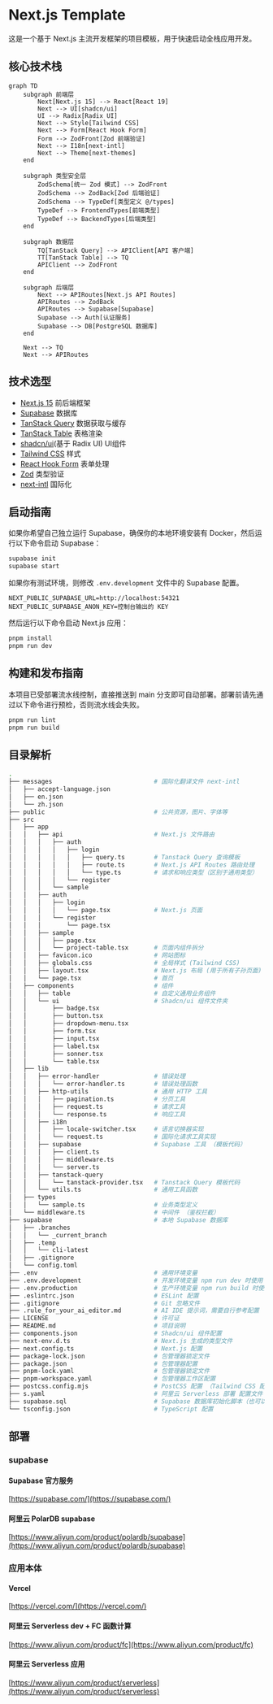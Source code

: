 # Next.js Template

这是一个基于 Next.js 主流开发框架的项目模板，用于快速启动全栈应用开发。

## 核心技术栈

```mermaid
graph TD
    subgraph 前端层
        Next[Next.js 15] --> React[React 19]
        Next --> UI[shadcn/ui]
        UI --> Radix[Radix UI]
        Next --> Style[Tailwind CSS]
        Next --> Form[React Hook Form]
        Form --> ZodFront[Zod 前端验证]
        Next --> I18n[next-intl]
        Next --> Theme[next-themes]
    end
    
    subgraph 类型安全层
        ZodSchema[统一 Zod 模式] --> ZodFront
        ZodSchema --> ZodBack[Zod 后端验证]
        ZodSchema --> TypeDef[类型定义 @/types]
        TypeDef --> FrontendTypes[前端类型]
        TypeDef --> BackendTypes[后端类型]
    end
    
    subgraph 数据层
        TQ[TanStack Query] --> APIClient[API 客户端]
        TT[TanStack Table] --> TQ
        APIClient --> ZodFront
    end
    
    subgraph 后端层
        Next --> APIRoutes[Next.js API Routes]
        APIRoutes --> ZodBack
        APIRoutes --> Supabase[Supabase]
        Supabase --> Auth[认证服务]
        Supabase --> DB[PostgreSQL 数据库]
    end
    
    Next --> TQ
    Next --> APIRoutes
```

## 技术选型

- [Next.js 15](https://nextjs.org/)
  前后端框架
- [Supabase](https://supabase.com/)
  数据库
- [TanStack Query](https://tanstack.com/query/v5/)
  数据获取与缓存
- [TanStack Table](https://tanstack.com/table/v8/)
  表格渲染
- [shadcn/ui](https://ui.shadcn.com/)(基于 Radix UI)
  UI组件
- [Tailwind CSS](https://tailwindcss.com/)
  样式
- [React Hook Form](https://react-hook-form.com/)
  表单处理
- [Zod](https://zod.dev/)
  类型验证
- [next-intl](https://next-intl.dev/)
  国际化

## 启动指南

如果你希望自己独立运行 Supabase，确保你的本地环境安装有 Docker，然后运行以下命令启动 Supabase：

```bash
supabase init
supabase start
```

如果你有测试环境，则修改 `.env.development` 文件中的 Supabase 配置。

```env
NEXT_PUBLIC_SUPABASE_URL=http://localhost:54321
NEXT_PUBLIC_SUPABASE_ANON_KEY=控制台输出的 KEY
```

然后运行以下命令启动 Next.js 应用：

```bash
pnpm install
pnpm run dev
```

## 构建和发布指南
本项目已受部署流水线控制，直接推送到 main 分支即可自动部署。部署前请先通过以下命令进行预检，否则流水线会失败。

```bash
pnpm run lint
pnpm run build
```



## 目录解析

```bash
.
├── messages                            # 国际化翻译文件 next-intl
│   ├── accept-language.json
│   ├── en.json
│   └── zh.json
├── public                              # 公共资源，图片、字体等
├── src
│   ├── app
│   │   ├── api                         # Next.js 文件路由
│   │   │   ├── auth
│   │   │   │   ├── login
│   │   │   │   │   ├── query.ts        # Tanstack Query 查询模板
│   │   │   │   │   ├── route.ts        # Next.js API Routes 路由处理
│   │   │   │   │   └── type.ts         # 请求和响应类型（区别于通用类型）
│   │   │   │   └── register
│   │   │   └── sample
│   │   ├── auth          
│   │   │   ├── login
│   │   │   │   └── page.tsx            # Next.js 页面
│   │   │   └── register
│   │   │       └── page.tsx
│   │   ├── sample
│   │   │   ├── page.tsx
│   │   │   └── project-table.tsx       # 页面内组件拆分
│   │   ├── favicon.ico                 # 网站图标
│   │   ├── globals.css                 # 全局样式 (Tailwind CSS)
│   │   ├── layout.tsx                  # Next.js 布局 (用于所有子孙页面) 初始化 Tanstack Query 和 Supabase 客户端
│   │   └── page.tsx                    # 首页
│   ├── components                      # 组件
│   │   ├── table                       # 自定义通用业务组件
│   │   └── ui                          # Shadcn/ui 组件文件夹
│   │       ├── badge.tsx
│   │       ├── button.tsx
│   │       ├── dropdown-menu.tsx
│   │       ├── form.tsx
│   │       ├── input.tsx
│   │       ├── label.tsx
│   │       ├── sonner.tsx
│   │       └── table.tsx
│   ├── lib
│   │   ├── error-handler               # 错误处理
│   │   │   └── error-handler.ts        # 错误处理函数
│   │   ├── http-utils                  # 通用 HTTP 工具
│   │   │   ├── pagination.ts           # 分页工具
│   │   │   ├── request.ts              # 请求工具
│   │   │   └── response.ts             # 响应工具
│   │   ├── i18n
│   │   │   ├── locale-switcher.tsx     # 语言切换器实现
│   │   │   └── request.ts              # 国际化请求工具实现
│   │   ├── supabase                    # Supabase 工具 （模板代码）
│   │   │   ├── client.ts               
│   │   │   ├── middleware.ts      
│   │   │   └── server.ts
│   │   ├── tanstack-query
│   │   │   └── tanstack-provider.tsx   # Tanstack Query 模板代码
│   │   └── utils.ts                    # 通用工具函数
│   ├── types
│   │   └── sample.ts                   # 业务类型定义
│   └── middleware.ts                   # 中间件 （鉴权拦截）
├── supabase                            # 本地 Supabase 数据库
│   ├── .branches
│   │   └── _current_branch
│   ├── .temp
│   │   └── cli-latest
│   ├── .gitignore
│   └── config.toml
├── .env                                # 通用环境变量
├── .env.development                    # 开发环境变量 npm run dev 时使用
├── .env.production                     # 生产环境变量 npm run build 时使用（建议集成至 CI/CD 流水线）
├── .eslintrc.json                      # ESLint 配置
├── .gitignore                          # Git 忽略文件
├── .rule_for_your_ai_editor.md         # AI IDE 提示词，需要自行参考配置
├── LICENSE                             # 许可证
├── README.md                           # 项目说明
├── components.json                     # Shadcn/ui 组件配置
├── next-env.d.ts                       # Next.js 生成的类型文件
├── next.config.ts                      # Next.js 配置
├── package-lock.json                   # 包管理器锁定文件
├── package.json                        # 包管理器配置
├── pnpm-lock.yaml                      # 包管理器锁定文件
├── pnpm-workspace.yaml                 # 包管理器工作区配置
├── postcss.config.mjs                  # PostCSS 配置 （Tailwind CSS 配置）
├── s.yaml                              # 阿里云 Serverless 部署 配置文件
├── supabase.sql                        # Supabase 数据库初始化脚本（也可以自行添加 migration 文件夹）
└── tsconfig.json                       # TypeScript 配置
```

## 部署
### supabase

#### Supabase 官方服务
[https://supabase.com/](https://supabase.com/)
#### 阿里云 PolarDB supabase
[https://www.aliyun.com/product/polardb/supabase](https://www.aliyun.com/product/polardb/supabase)


### 应用本体
#### Vercel
[https://vercel.com/](https://vercel.com/)

#### 阿里云 Serverless dev + FC 函数计算
[https://www.aliyun.com/product/fc](https://www.aliyun.com/product/fc)

#### 阿里云 Serverless 应用
[https://www.aliyun.com/product/serverless](https://www.aliyun.com/product/serverless)